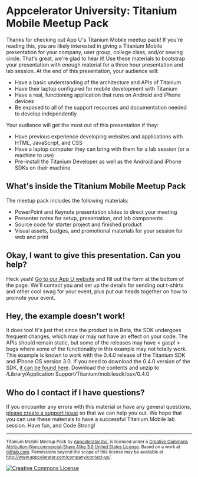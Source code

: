 # Appcelerator University: Titanium Mobile Meetup Pack

Thanks for checking out App U's Titanium Mobile meetup pack!  If you're reading this, you are likely interested in
giving a Titanium Mobile presentation for your company, user group, college class, and/or
sewing circle.  That's great, we're glad to hear it!  Use these materials to bootstrap your 
presentation with enough material for a three hour presentation and lab session.  At the end of
this presentation, your audience will:

- Have a basic understanding of the architecture and APIs of Titanium
- Have their laptop configured for mobile development with Titanium
- Have a real, functioning application that runs on Android and iPhone devices
- Be exposed to all of the support resources and documentation needed to develop independently

Your audience will get the most out of this presentation if they:

- Have previous experience developing websites and applications with HTML, JavaScript, and CSS
- Have a laptop computer they can bring with them for a lab session (or a machine to use)
- Pre-install the Titanium Developer as well as the Android and iPhone SDKs on their machine

## What's inside the Titanium Mobile Meetup Pack

The meetup pack includes the following materials:

- PowerPoint and Keynote presentation slides to direct your meeting
- Presenter notes for setup, presentation, and lab components
- Source code for starter project and finished product
- Visual assets, badges, and promotional materials for your session for web and print

## Okay, I want to give this presentation.  Can you help?

Heck yeah!  [Go to our App U website](http://www.appcelerator.com/community/app-u) and fill out the form
at the bottom of the page.  We'll contact you and set up the details for sending out t-shirts and other
cool swag for your event, plus put our heads together on how to promote your event.

## Hey, the example doesn't work!

It does too!  It's just that since the product is in Beta, the SDK undergoes frequent changes, which may or
may not have an effect on your code.  The APIs should remain static, but some of the releases may have  < gasp! >
bugs where some of the functionality in this example may not totally work.  This example
is known to work with the 0.4.0 release of the Titanium SDK and iPhone OS version 3.0.  If you need to
download the 0.4.0 version of the SDK, [it can be found here](http://bit.ly/9gBbk).  Download the contents
and unzip to /Library/Application Support/Titanium/mobilesdk/osx/0.4.0

## Who do I contact if I have questions?

If you encounter any errors with this material or have any general questions, 
[please create a support issue](http://support.appcelerator.net) so that we can help you out.
We hope that you can use these materials to have a successful Titanium Mobile lab session.
Have fun, and Code Strong!

---

<small>
<span xmlns:dc="http://purl.org/dc/elements/1.1/" href="http://purl.org/dc/dcmitype/InteractiveResource" property="dc:title" rel="dc:type">Titanium Mobile Meetup Pack</span> by <a xmlns:cc="http://creativecommons.org/ns#" href="http://appcelerator.com" property="cc:attributionName" rel="cc:attributionURL">Appcelerator Inc.</a> is licensed under a <a rel="license" href="http://creativecommons.org/licenses/by-nc-sa/3.0/us/">Creative Commons Attribution-Noncommercial-Share Alike 3.0 United States License</a>.
Based on a work at <a xmlns:dc="http://purl.org/dc/elements/1.1/" href="http://github.com/kwhinnery/MeetupPack/tree/master" rel="dc:source">github.com</a>. 
Permissions beyond the scope of this license may be available at <a xmlns:cc="http://creativecommons.org/ns#" href="http://www.appcelerator.com/company/contact-us/" rel="cc:morePermissions">http://www.appcelerator.com/company/contact-us/</a>.
</small>

<a rel="license" href="http://creativecommons.org/licenses/by-nc-sa/3.0/us/"><img alt="Creative Commons License" style="border-width:0" src="http://i.creativecommons.org/l/by-nc-sa/3.0/us/88x31.png"/></a>
